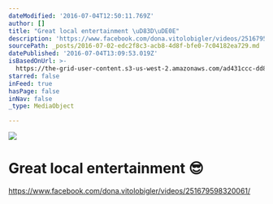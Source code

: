 ```yaml
---
dateModified: '2016-07-04T12:50:11.769Z'
author: []
title: "Great local entertainment \uD83D\uDE0E"
description: 'https://www.facebook.com/dona.vitolobigler/videos/251679598320061/'
sourcePath: _posts/2016-07-02-edc2f8c3-acb8-4d8f-bfe0-7c04182ea729.md
datePublished: '2016-07-04T13:09:53.019Z'
isBasedOnUrl: >-
  https://the-grid-user-content.s3-us-west-2.amazonaws.com/ad431ccc-dd8e-4a0a-8443-3b01302e14f0.jpg
starred: false
inFeed: true
hasPage: false
inNav: false
_type: MediaObject

---
```

![](https://the-grid-user-content.s3-us-west-2.amazonaws.com/ad431ccc-dd8e-4a0a-8443-3b01302e14f0.jpg)

# Great local entertainment 😎

https://www.facebook.com/dona.vitolobigler/videos/251679598320061/